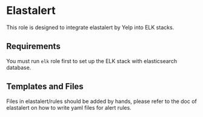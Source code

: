 Elastalert
=========

This role is designed to integrate elastalert by Yelp into ELK stacks.

Requirements
------------

You must run `elk` role first to set up the ELK stack with elasticsearch database.


Templates and Files
--------------
Files in elastalert/rules should be added by hands, please refer to the doc of elastalert on how to write yaml files for alert rules.